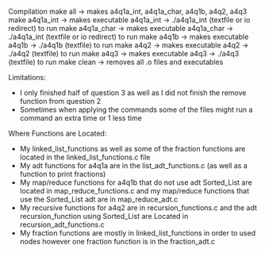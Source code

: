 Compilation
make all -> makes a4q1a_int, a4q1a_char, a4q1b, a4q2, a4q3
make a4q1a_int -> makes executable a4q1a_int -> ./a4q1a_int (textfile or io redirect) to run
make a4q1a_char -> makes executable a4q1a_char -> ./a4q1a_int (textfile or io redirect) to run
make a4q1b -> makes executable a4q1b -> ./a4q1b (textfile) to run
make a4q2 -> makes executable a4q2 -> ./a4q2 (textfile) to run
make a4q3 -> makes executable a4q3 -> ./a4q3 (textfile) to run
make clean -> removes all .o files and executables

Limitations:
- I only finished half of question 3 as well as I did not finish the remove function from question 2
- Sometimes when applying the commands some of the files might run a command an extra time or 1 less time

Where Functions are Located:
- My linked_list_functions as well as some of the fraction functions are located in the linked_list_functions.c file
- My adt functions for a4q1a are in the list_adt_functions.c (as well as a function to print fractions)
- My map/reduce functions for a4q1b that do not use adt Sorted_List are located in map_reduce_functions.c and my map/reduce functions
that use the Sorted_List adt are in map_reduce_adt.c
- My recursive functions for a4q2 are in recursion_functions.c and the adt recursion_function using Sorted_List are Located
in recursion_adt_functions.c
- My fraction functions are mostly in linked_list_functions in order to used nodes however one fraction function is in the fraction_adt.c
